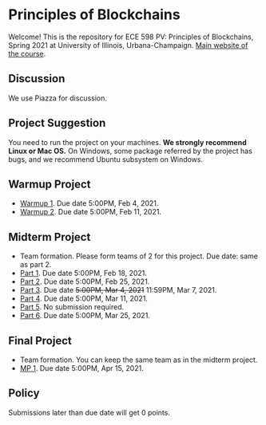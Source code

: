 # Principles of Blockchains

Welcome! This is the repository for ECE 598 PV: Principles of Blockchains, Spring 2021 at University of Illinois, Urbana-Champaign. [Main website of the course](https://courses.grainger.illinois.edu/ece598pv/sp2021/).

## Discussion
We use Piazza for discussion.

## Project Suggestion
You need to run the project on your machines. **We strongly recommend Linux or Mac OS.** On Windows, some package referred by the project has bugs, and we recommend Ubuntu subsystem on Windows.

## Warmup Project

- [Warmup 1](Warmup1). Due date 5:00PM, Feb 4, 2021.
- [Warmup 2](Warmup2). Due date 5:00PM, Feb 11, 2021.

## Midterm Project

- Team formation. Please form teams of 2 for this project. Due date: same as part 2.
- [Part 1](MidtermProject1). Due date 5:00PM, Feb 18, 2021.
- [Part 2](MidtermProject2). Due date 5:00PM, Feb 25, 2021.
- [Part 3](MidtermProject3). Due date ~~5:00PM, Mar 4, 2021~~ 11:59PM, Mar 7, 2021.
- [Part 4](MidtermProject4). Due date 5:00PM, Mar 11, 2021.
- [Part 5](MidtermProject5). No submission required.
- [Part 6](MidtermProject6). Due date 5:00PM, Mar 25, 2021. 

## Final Project
- Team formation. You can keep the same team as in the midterm project.
- [MP 1](FinalProject_MachineProblem1). Due date 5:00PM, Apr 15, 2021.

## Policy
Submissions later than due date will get 0 points.
